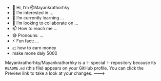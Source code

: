 - 👋 Hi, I’m @Mayankrathorhky
- 👀 I’m interested in ...
- 🌱 I’m currently learning ...
- 💞️ I’m looking to collaborate on ...
- 📫 How to reach me ...
- 😄 Pronouns: ...
- ⚡ Fun fact: ...
- 💵 how to earn money 
- make mone daly 5000
  
Mayankrathorhky/Mayankrathorhky is a ✨ special ✨ repository because its `README.md` (this file) appears on your GitHub profile.
You can click the Preview link to take a look at your changes.
--->
